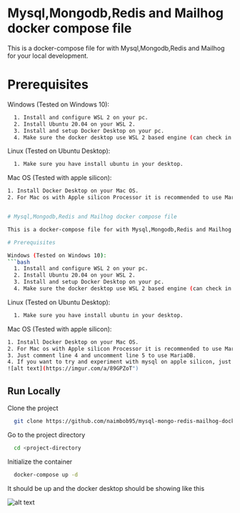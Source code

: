 
# Mysql,Mongodb,Redis and Mailhog docker compose file

This is a docker-compose file for with Mysql,Mongodb,Redis and Mailhog for your local development.

# Prerequisites

Windows (Tested on Windows 10):
```bash
  1. Install and configure WSL 2 on your pc.
  2. Install Ubuntu 20.04 on your WSL 2.
  3. Install and setup Docker Desktop on your pc.
  4. Make sure the docker desktop use WSL 2 based engine (can check in Settings>General).
```

Linux (Tested on Ubuntu Desktop):
```bash
  1. Make sure you have install ubuntu in your desktop.
```

Mac OS (Tested with apple silicon):
```bash
1. Install Docker Desktop on your Mac OS.
2. For Mac os with Apple silicon Processor it is recommended to use MariaDB 10.5.8


# Mysql,Mongodb,Redis and Mailhog docker compose file

This is a docker-compose file for with Mysql,Mongodb,Redis and Mailhog for your local development.

# Prerequisites

Windows (Tested on Windows 10):
```bash
  1. Install and configure WSL 2 on your pc.
  2. Install Ubuntu 20.04 on your WSL 2.
  3. Install and setup Docker Desktop on your pc.
  4. Make sure the docker desktop use WSL 2 based engine (can check in Settings>General).
```

Linux (Tested on Ubuntu Desktop):
```bash
  1. Make sure you have install ubuntu in your desktop.
```

Mac OS (Tested with apple silicon):
```bash
1. Install Docker Desktop on your Mac OS.
2. For Mac os with Apple silicon Processor it is recommended to use MariaDB 10.5.8
3. Just comment line 4 and uncomment line 5 to use MariaDB.
4. If you want to try and experiment with mysql on apple silicon, just add "platform: linux/x86_64" on top of line 4.
![alt text](https://imgur.com/a/89GPZoT")
```




## Run Locally

Clone the project

```bash
  git clone https://github.com/naimbob95/mysql-mongo-redis-mailhog-dockerfile.git
```

Go to the project directory

```bash
  cd <project-directory
```

Initialize the container

```bash
  docker-compose up -d
```

It should be up and the docker desktop should be showing like this

![alt text]("https://user-images.githubusercontent.com/13710927/133921630-3b1897b8-cd54-41cb-be18-0022daa3a327.png")


  